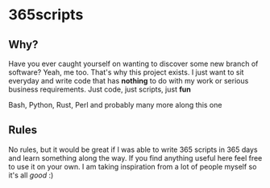 # 365scripts

## Why?

Have you ever caught yourself on wanting to discover some new branch of software? Yeah, me too.
That's why this project exists. I just want to sit everyday and write code that has __nothing__ 
to do with my work or serious business requirements. Just code, just scripts, just __fun__

Bash, Python, Rust, Perl and probably many more along this one 

## Rules

No rules, but it would be great if I was able to write 365 scripts in 365 days and learn something along the way.
If you find anything useful here feel free to use it on your own. I am taking inspiration from a lot of people myself
so it's all *good* :)
